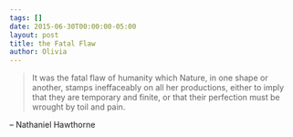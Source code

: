 ```yaml
---
tags: []
date: 2015-06-30T00:00:00-05:00
layout: post
title: the Fatal Flaw
author: Olivia
---
```


> It was the fatal flaw of humanity which Nature, in one shape or another, stamps ineffaceably on all her productions, either to imply that they are temporary and finite, or that their perfection must be wrought by toil and pain.

– Nathaniel Hawthorne
